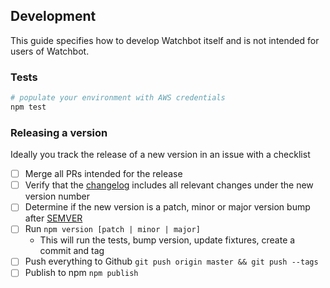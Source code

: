 ## Development

This guide specifies how to develop Watchbot itself and is not intended for users of Watchbot.

### Tests

```sh
# populate your environment with AWS credentials
npm test
```

### Releasing a version

Ideally you track the release of a new version in an issue with a checklist

- [ ] Merge all PRs intended for the release
- [ ] Verify that the [changelog](../changelog.md) includes all relevant changes under the new version number
- [ ] Determine if the new version is a patch, minor or major version bump after [SEMVER](https://semver.org/)
- [ ] Run `npm version [patch | minor | major]`
  - This will run the tests, bump version, update fixtures, create a commit and tag
- [ ] Push everything to Github `git push origin master && git push --tags`
- [ ] Publish to npm `npm publish`
